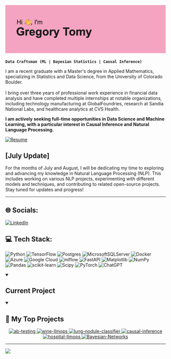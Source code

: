 ![](header.png)

**`Data Craftsman (ML | Bayesian Statistics | Causal Inference)`**

I am a recent graduate with a Master's degree in Applied Mathematics, specializing in Statistics and Data Science, from the University of Colorado Boulder.<br><br> I bring over three years of professional work experience in financial data analysis and have completed multiple internships at notable organizations, including technology manufacturing at GlobalFoundries, research at Sandia National Labs, and healthcare analytics at CVS Health.

**I am actively seeking full-time opportunities in Data Science and Machine Learning, with a particular interest in Causal Inference and Natural Language Processing.**


[![Resume](https://img.shields.io/badge/Resume-blue)](Gregory_Tomy_Resume_52024.pdf)

## [July Update]
For the months of July and August, I will be dedicating my time to exploring and advancing my knowledge in Natural Language Processing (NLP). This includes working on various NLP projects, experimenting with different models and techniques, and contributing to related open-source projects. Stay tuned for updates and progress!

---

## 🌐 Socials:
[![LinkedIn](https://img.shields.io/badge/LinkedIn-0077B5?style=for-the-badge&logo=linkedin&logoColor=white)](https://www.linkedin.com/in/gregorytomy/) 

## 💻 Tech Stack:
![Python](https://img.shields.io/badge/python-3670A0?style=for-the-badge&logo=python&logoColor=ffdd54) ![TensorFlow](https://img.shields.io/badge/TensorFlow-%23FF6F00.svg?style=for-the-badge&logo=TensorFlow&logoColor=white) ![Postgres](https://img.shields.io/badge/postgres-%23316192.svg?style=for-the-badge&logo=postgresql&logoColor=white) ![MicrosoftSQLServer](https://img.shields.io/badge/Microsoft%20SQL%20Server-CC2927?style=for-the-badge&logo=microsoft%20sql%20server&logoColor=white) ![Docker](https://img.shields.io/badge/docker-%230db7ed.svg?style=for-the-badge&logo=docker&logoColor=white) ![Azure](https://img.shields.io/badge/azure-%230072C6.svg?style=for-the-badge&logo=microsoftazure&logoColor=white) ![Google Cloud](https://img.shields.io/badge/GoogleCloud-%234285F4.svg?style=for-the-badge&logo=google-cloud&logoColor=white) ![mlflow](https://img.shields.io/badge/mlflow-%23d9ead3.svg?style=for-the-badge&logo=numpy&logoColor=blue) ![FastAPI](https://img.shields.io/badge/FastAPI-005571?style=for-the-badge&logo=fastapi) ![Matplotlib](https://img.shields.io/badge/Matplotlib-%23ffffff.svg?style=for-the-badge&logo=Matplotlib&logoColor=black) ![NumPy](https://img.shields.io/badge/numpy-%23013243.svg?style=for-the-badge&logo=numpy&logoColor=white) ![Pandas](https://img.shields.io/badge/pandas-%23150458.svg?style=for-the-badge&logo=pandas&logoColor=white) ![scikit-learn](https://img.shields.io/badge/scikit--learn-%23F7931E.svg?style=for-the-badge&logo=scikit-learn&logoColor=white) ![Scipy](https://img.shields.io/badge/SciPy-%230C55A5.svg?style=for-the-badge&logo=scipy&logoColor=%white) ![PyTorch](https://img.shields.io/badge/PyTorch-%23EE4C2C.svg?style=for-the-badge&logo=PyTorch&logoColor=white)
![ChatGPT](https://img.shields.io/badge/ChatGPT-74aa9c?style=for-the-badge&logo=openai&logoColor=white)

<details open> 
  <summary><h2> Current Project </h2></summary>


</details>

<details open> 
  <summary><h2>📘 My Top Projects</h2></summary>

  <!-- Repo info cards -t https://github.com/anuraghazra/github-readme-stats -->
  <!-- Small repo cards (fork) - https://github.com/DenverCoder1/github-readme-stats -->
<p align="center">
    <a href="https://github.com/GregoryTomy/ab-testing">
    <img width="278" src="https://github-readme-stats.vercel.app/api/pin/?username=GregoryTomy&repo=ab-testing&theme=react&bg_color=1F222E&title_color=F85D7F&hide_border=true&icon_color=F8D866&show_icons=false" alt="ab-testing">
  </a>

   <a href="https://github.com/GregoryTomy/wine-llmops">
    <img width="278" src="https://github-readme-stats.vercel.app/api/pin/?username=GregoryTomy&repo=wine-llmops&theme=react&bg_color=1F222E&title_color=F85D7F&hide_border=true&icon_color=F8D866&show_icons=false" alt="wine-llmops">
  </a>
  <a href="https://github.com/GregoryTomy/lung-nodule-classifier">
    <img width="278" src="https://github-readme-stats.vercel.app/api/pin/?username=GregoryTomy&repo=lung-nodule-classifier&theme=react&bg_color=1F222E&title_color=F85D7F&hide_border=true&icon_color=F8D866&show_icons=false" alt="lung-nodule-classifier">
  </a>
  <a href="https://github.com/GregoryTomy/causal-inference">
    <img width="278" src="https://github-readme-stats.vercel.app/api/pin/?username=GregoryTomy&repo=causal-inference&theme=react&bg_color=1F222E&title_color=F85D7F&hide_border=true&icon_color=F8D866&show_icons=false" alt="causal-inference">
  </a>
     <a href="https://github.com/GregoryTomy/hospital-llmops">
    <img width="278" src="https://github-readme-stats.vercel.app/api/pin/?username=GregoryTomy&repo=hospital-llmops&theme=react&bg_color=1F222E&title_color=F85D7F&hide_border=true&icon_color=F8D866&show_icons=false" alt="hospital-llmops">
  </a>
    <a href="https://github.com/GregoryTomy/Bayesian-Networks">
    <img width="278" src="https://github-readme-stats.vercel.app/api/pin/?username=GregoryTomy&repo=Bayesian-Networks&theme=react&bg_color=1F222E&title_color=F85D7F&hide_border=true&icon_color=F8D866&show_icons=false" alt="Bayesian-Networks">
  </a>
</p>

</details>

---
[![](https://visitcount.itsvg.in/api?id=gregorytomy&icon=0&color=7)](https://visitcount.itsvg.in)

<!-- Created with GPRM ( https://gprm.itsvg.in ) -->
